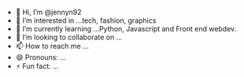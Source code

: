 - 👋 Hi, I’m @jennyn92
- 👀 I’m interested in ...tech, fashion, graphics
- 🌱 I’m currently learning ...Python, Javascript and Front end webdev.
- 💞️ I’m looking to collaborate on ...
- 📫 How to reach me ...
- 😄 Pronouns: ...
- ⚡ Fun fact: ...

<!---
jennyn92/jennyn92 is a ✨ special ✨ repository because its `README.md` (this file) appears on your GitHub profile.
You can click the Preview link to take a look at your changes.
--->
